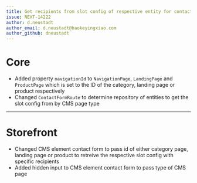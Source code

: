 ```yaml
---
title: Get recipients from slot config of respective entity for contact form
issue: NEXT-14222
author: d.neustadt
author_email: d.neustadt@haokeyingxiao.com 
author_github: dneustadt
---
```

# Core
* Added property `navigationId` to `NavigationPage`, `LandingPage` and `ProductPage` which is set to the ID of the category, landing page or product respectively
* Changed `ContactFormRoute` to determine repository of entities to get the slot config from by CMS page type
___
# Storefront
* Changed CMS element contact form to pass id of either category page, landing page or product to retreive the respective slot config with specific recipients
* Added hidden input to CMS element contact form to pass type of CMS page
